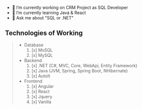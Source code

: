 
- 🔭 I’m currently working on CRM Project as SQL Developer
- 🌱 I’m currently learning Java & React
- 💬 Ask me about "SQL or .NET"

## Technologies of Working

> * Database
>    1. [x] MsSQL
>    2. [x] MySQL
> * Backend
>    1. [x] .NET (C#, MVC, Core, WebApi, Entity Framework)
>    2. [x] Java (JVM, Spring, Spring Boot, NHibernate)
>    3. [x] AutoIt
>* Frontend
>    1. [x] Angular
>    2. [x] React
>    3. [x] Jquery
>    4. [x] Vanilla
